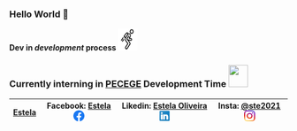 ### Hello World 🖖


**Dev in _development_ process**  <img src="https://github.com/ste2021/backcasecrescere/blob/master/icons8-jetpack-50.png" width=35 height=40 />

### Currently interning in <a href="https://pecege.com/" target="blank"> PECEGE</a> Development Time      <img src="https://github.com/ste2021/backcasecrescere/blob/master/icons8-lan%C3%A7ar-foguete-64.png" width=35 height=40 />
| [Estela](https://github.com/ste2021) | Facebook: [Estela](https://www.facebook.com/estela.oliveira.9843499) <img src="https://github.com/ste2021/backcasecrescere/blob/master/iconfinder_1_Facebook_colored_svg_copy_5296499.png" width=20 height=20/>  	|  Likedin: [Estela Oliveira](https://www.linkedin.com/in/estela-oliveira-989628104/) <img src="https://github.com/ste2021/backcasecrescere/blob/master/iconfinder_social_media_social_media_logo_likedin_2993765.png" width=20 height=20/> |Insta: [@ste2021](https://www.instagram.com/ste2021/) <img src="https://github.com/ste2021/backcasecrescere/blob/master/iconfinder_1_Instagram_colored_svg_1_5296765.png"  width=20 height=20/>|
|---	|---	|---	|---	|








